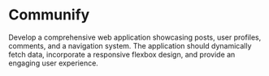 # Communify
Develop a comprehensive web application showcasing posts, user profiles, comments, and a navigation system. The application should dynamically fetch data, incorporate a responsive flexbox design, and provide an engaging user experience.
